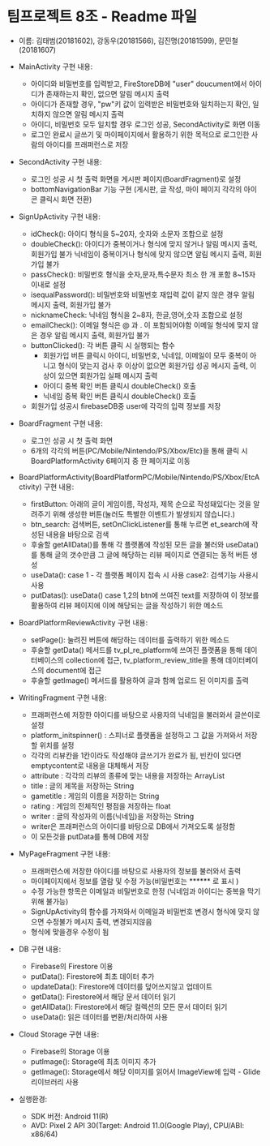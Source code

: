 # 팀프로젝트 8조 - Readme 파일
- 이름: 김태범(20181602), 강동우(20181566), 김진명(20181599), 문민철(20181607)

- MainActivity 구현 내용:
	- 아이디와 비밀번호를 입력받고, FireStoreDB에 "user" doucument에서 아이디가 존재하는지 확인, 없으면 알림 메시지 출력
	- 아이디가 존재할 경우, "pw"키 값이 입력받은 비밀번호와 일치하는지 확인, 일치하지 않으면 알림 메시지 출력
	- 아이디, 비밀번호 모두 일치할 경우 로그인 성공, SecondActivity로 화면 이동
	- 로그인 완료시 글쓰기 및 마이페이지에서 활용하기 위한 목적으로 로그인한 사람의 아이디를 프래퍼런스로 저장 
	 	   
	
- SecondActivity 구현 내용:
	- 로그인 성공 시 첫 출력 화면을 게시판 페이지(BoardFragment)로 설정 
	- bottomNavigationBar 기능 구현 (게시판, 글 작성, 마이 페이지 각각의 아이콘 클릭시 화면 전환)
	
- SignUpActivity 구현 내용:
	- idCheck(): 아이디 형식을 5~20자, 숫자와 소문자 조합으로 설정
	- doubleCheck(): 아이디가 중복이거나 형식에 맞지 않거나 알림 메시지 출력, 회원가입 불가
	 		 닉네임이 중복이거나 형식에 맞지 않으면 알림 메시지 출력, 회원가입 불가	
	- passCheck(): 비밀번호 형식을 숫자,문자,특수문자 최소 한 개 포함 8~15자 이내로 설정
	- isequalPassword(): 비밀번호와 비밀번호 재입력 값이 같지 않은 경우 알림 메시지 출력, 회원가입 불가
	- nicknameCheck: 닉네임 형식을 2~8자, 한글,영어,숫자 조합으로 설정
	- emailCheck(): 이메일 형식은  @ 과 . 이 포함되어야함
			이메일 형식에 맞지 않은 경우 알림 메시지 출력, 회원가입 불가
	- buttonClicked(): 각 버튼 클릭 시 실행되는 함수
		- 회원가입 버튼 클릭시 아이디, 비밀번호, 닉네임, 이메일이 모두 중복이 아니고 형식이 맞는지 검사 후
		  이상이 없으면 회원가입 성공 메시지 출력, 이상이 있으면 회원가입 실패 메시지 출력
		- 아이디 중복 확인 버튼 클릭시 doubleCheck() 호출
		- 닉네임 중복 확인 버튼 클릭시 doubleCheck() 호출
	- 회원가입 성공시 firebaseDB중 user에 각각의 입력 정보를 저장
	
- BoardFragment 구현 내용:
	- 로그인 성공 시 첫 출력 화면
	- 6개의 각각의 버튼(PC/Mobile/Nintendo/PS/Xbox/Etc)을 통해 클릭 시 BoardPlatformActivity 6페이지 중 한 페이지로 이동
	
- BoardPlatformActivity(BoardPlatformPC/Mobile/Nintendo/PS/Xbox/EtcActivity) 구현 내용:
	- firstButton: 아래의 글이 게임이름, 작성자, 제목 순으로 작성돼있다는 것을 알려주기 위해 생성한 버튼(눌러도 특별한 이벤트가 발생되지 않습니다.)
	- btn_search: 검색버튼, setOnClickListener를 통해 누르면 et_search에 작성된 내용을 바탕으로 검색
	- 후술할 getAllData()를 통해 각 플랫폼에 작성된 모든 글을 불러와 useData()를 통해 글의 갯수만큼 그 글에 해당하는 리뷰 페이지로 연결되는 동적 버튼 생성
	- useData(): case 1 - 각 플랫폼 페이지 접속 시 사용 case2: 검색기능 사용시 사용
	- putDatas(): useData() case 1,2의 btn에 쓰여진 text를 저장하여 이 정보를 활용하여 리뷰 페이지에 이에 해당되는 글을 작성하기 위한 메소드

- BoardPlatformReviewActivity 구현 내용:
	- setPage(): 눌려진 버튼에 해당하는 데이터를 출력하기 위한 메소드
	- 후술할 getData() 메서드를 tv_pl_re_platform에 쓰여진 플랫폼을 통해 데이터베이스의 collection에 접근, tv_platform_review_title을 통해 데이터베이스의 document에 접근
	- 후술할 getImage() 메서드를 활용하여 글과 함께 업로드 된 이미지를 출력
	
- WritingFragment 구현 내용:
	- 프래퍼런스에 저장한 아이디를 바탕으로 사용자의 닉네임을 불러와서 글쓴이로 설정
	- platform_initspinner() : 스피너로 플랫폼을 설정하고 그 값을 가져와서 저장할 위치를 설정
	- 각각의 리뷰칸을 1칸이라도 작성해야 글쓰기가 완료가 됨, 빈칸이 있다면 emptycontent로 내용을 대체해서 저장
	- attribute : 각각의 리뷰의 종류에 맞는 내용을 저장하는 ArrayList
	- title : 글의 제목을 저장하는 String
	- gametitle : 게임의 이름을 저장하는 String
	- rating : 게임의 전체적인 평점을 저장하는 float
	- writer : 글의 작성자의 이름(닉네임)을 저장하는 String
	- writer은 프래퍼런스의 아이디를 바탕으로 DB에서 가져오도록 설정함
	- 이 모든것을 putData를 통헤 DB에 저장
	
- MyPageFragment 구현 내용:
	- 프래퍼런스에 저장한 아이디를 바탕으로 사용자의 정보를 불러와서 출력
	- 마이페이지에서 정보를 열람 및 수정 가능(비밀번호는 ****** 로 표시 )
	- 수정 가능한 항목은 이메일과 비밀번호로 한정 (닉네임과 아이디는 중복을 막기위해 불가능)
	- SignUpActivity의 함수를 가져와서 이메일과 비밀번호 변경시 형식에 맞지 않으면 수정불가 메시지 출력, 변경되지않음
	- 형식에 맞을경우 수정이 됨

- DB 구현 내용:
	- Firebase의 Firestore 이용
	- putData(): Firestore에 최초 데이터 추가
	- updateData(): Firestore에 데이터를 덮어쓰지않고 업데이트
	- getData(): Firestore에서 해당 문서 데이터 읽기
	- getAllData(): Firestore에서 해당 컬렉션의 모든 문서 데이터 읽기
	- useData(): 읽은 데이터를 변환/처리하여 사용
	
- Cloud Storage 구현 내용:
	- Firebase의 Storage 이용
	- putImage(): Storage에 최초 이미지 추가
	- getImage(): Storage에서 해당 이미지를 읽어서 ImageView에 입력 - Glide 리이브러리 사용
	
- 실행환경:
	- SDK 버전: Android 11(R)
	- AVD: Pixel 2 API 30(Target: Android 11.0(Google Play), CPU/ABI: x86/64)
